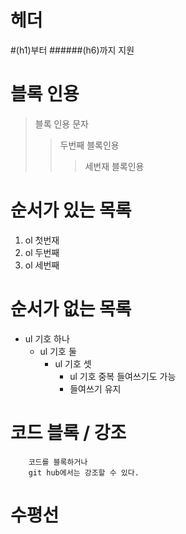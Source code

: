 # 헤더
 #(h1)부터 ######(h6)까지 지원
 
# 블록 인용
> 블록 인용 문자
>   > 두번째 블록인용
>   >   > 세번재 블록인용

# 순서가 있는 목록
1. ol 첫번재
2. ol 두번째
3. ol 세번째

# 순서가 없는 목록
* ul 기호 하나
    + ul 기호 둘
        - ul 기호 셋
            - ul 기호 중복 들여쓰기도 가능
            - 들여쓰기 유지

# 코드 블록 / 강조
``` 
    코드를 블록하거나
    git hub에서는 강조할 수 있다.
```

# 수평선
 
